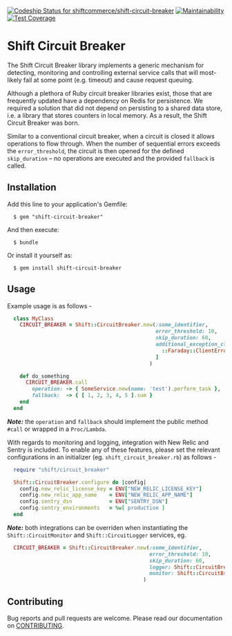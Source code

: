 [ ![Codeship Status for shiftcommerce/shift-circuit-breaker](https://app.codeship.com/projects/76d6b9e0-ecaa-0135-f112-7a88d47e1dcf/status?branch=master)](https://app.codeship.com/projects/270371) [![Maintainability](https://api.codeclimate.com/v1/badges/7d52af723c1579961280/maintainability)](https://codeclimate.com/github/shiftcommerce/shift-circuit-breaker/maintainability) [![Test Coverage](https://api.codeclimate.com/v1/badges/7d52af723c1579961280/test_coverage)](https://codeclimate.com/github/shiftcommerce/shift-circuit-breaker/test_coverage)

# Shift Circuit Breaker

The Shift Circuit Breaker library implements a generic mechanism for detecting, monitoring and controlling external service calls that will most-likely fail at some point (e.g. timeout) and cause request queuing.

Although a plethora of Ruby circuit breaker libraries exist, those that are frequently updated have a dependency on Redis for persistence. We required a solution that did not depend on persisting to a shared data store, i.e. a library that stores counters in local memory. As a result, the Shift Circuit Breaker was born.

Similar to a conventional circuit breaker, when a circuit is closed it allows operations to flow through. When the number of sequential errors exceeds the `error_threshold`, the circuit is then opened for the defined `skip_duration` – no operations are executed and the provided `fallback` is called.

## Installation

Add this line to your application's Gemfile:

```
  $ gem "shift-circuit-breaker"
```

And then execute:

```
  $ bundle
```

Or install it yourself as:

```
  $ gem install shift-circuit-breaker
```

## Usage

Example usage is as follows - 

```ruby
  class MyClass
    CIRCUIT_BREAKER = Shift::CircuitBreaker.new(:some_identifier, 
                                                error_threshold: 10, 
                                                skip_duration: 60, 
                                                additional_exception_classes: [ 
                                                  ::Faraday::ClientError
                                                ]
                                              )

    def do_something
      CIRCUIT_BREAKER.call
        operation: -> { SomeService.new(name: 'test').perform_task },
        fallback:  -> { [ 1, 2, 3, 4, 5 ].sum }
    end
  end
```

***Note:***  the `operation` and `fallback` should implement the public method `#call` or wrapped in a `Proc/Lambda`.

With regards to monitoring and logging, integration with New Relic and Sentry is included. To enable any of these features, please set the relevant configurations in an initializer (eg. `shift_circuit_breaker.rb`) as follows -

```ruby
  require "shift/circuit_breaker"

  Shift::CircuitBreaker.configure do |config|
    config.new_relic_license_key = ENV["NEW_RELIC_LICENSE_KEY"]
    config.new_relic_app_name    = ENV["NEW_RELIC_APP_NAME"]
    config.sentry_dsn            = ENV["SENTRY_DSN"]
    config.sentry_environments   = %w[ production ]
  end
```

***Note:*** both integrations can be overriden when instantiating the `Shift::CircuitMonitor` and `Shift::CircuitLogger` services, eg.

```ruby
  CIRCUIT_BREAKER = Shift::CircuitBreaker.new(:some_identifier, 
                                              error_threshold: 10, 
                                              skip_duration: 60, 
                                              logger: Shift::CircuitBreaker::CircuitLogger.new(remote_logger: CUSTOM_LOGGER),
                                              monitor: Shift::CircuitBreaker::CircuitMonitor.new(monitor: CUSTOM_MONITOR)
                                            )
```

## Contributing

Bug reports and pull requests are welcome. Please read our documentation on [CONTRIBUTING](CONTRIBUTING.md).

